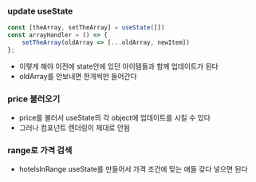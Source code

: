 ### update useState
```javascript
const [theArray, setTheArray] = useState([])
const arrayHandler = () => {
    setTheArray(oldArray => [...oldArray, newItem])
};
```
- 이렇게 해야 이전에 state안에 있던 아이템들과 함께 업데이트가 된다   
- oldArray를 안보내면 한개씩만 들어간다   


### price 불러오기
- price를 불러서 useState의 각 object에 업데이트를 시킬 수 있다
- 그러나 컴포넌트 렌더링이 제대로 안됨

### range로 가격 검색
- hotelsInRange useState를 만들어서 가격 조건에 맞는 애들 갖다 넣으면 된다